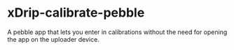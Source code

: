 # xDrip-calibrate-pebble

A pebble app that lets you enter in calibrations without the need for opening the app on the uploader device.

